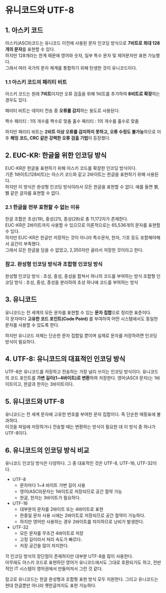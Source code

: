 # 유니코드와 UTF-8

## 1. 아스키 코드
아스키(ASCII)코드는 유니코드 이전에 사용된 문자 인코딩 방식으로 **7비트로 최대 128개의 문자**를 표현할 수 있다.  
하지만 128개라는 한계 때문에 영어와 숫자, 일부 특수 문자 및 제어문자만 표현 가능했다.  
그래서 여러 국가의 문자 체계를 통합하기 위해 탄생한 것이 유니코드이다.

### 1.1 아스키 코드의 패리티 비트
아스키 코드는 원래 **7비트**이지만 오류 검출을 위해 1비트를 추가하여 **8비트로 확장**하는 경우도 있다.

패리티 비트는 데이터 전송 중 **오류를 감지**하는 용도로 사용된다.

짝수 패리티 : 1의 개수를 짝수로 맞춤
홀수 패리티 : 1의 개수를 홀수로 맞춤

하지만 패리티 비트는 **2비트 이상 오류를 감지하지 못하고, 오류 수정도 불가능**하므로 이후 **해밍 코드, CRC 같은 강력한 오류 검출 기법**이 등장했다.

## 2. EUC-KR: 한글을 위한 인코딩 방식
EUC-KR은 한글을 표현하기 위해 아스키 코드를 확장한 인코딩 방식이다.  
기존 1바이트(128비트)는 아스키 코드와 같고 2바이트는 한글을 표현하기 위해 사용된다.  
하지만 이 방식은 완성형 인코딩 방식이라서 모든 한글을 표현할 수 없다. 예를 들면 뷁, 뛝 같은 글자를 표현할 수 없다. 

### 2.1 한글을 전부 표현할 수 없는 이유
한글 조합은 초성(19), 중성(21), 종성(28)로 총 11,172자가 존재한다.  
EUC-KR은 2바이트까지 사용할 수 있으므로 이론적으로는 65,536개의 문자를 표현할 수 있다.  
하지만 EUC-KR은 한글만 저장하는 것이 아니라 특수문자, 한자, 기호 등도 포함해야해서 공간이 부족했다.  
그래서 모든 한글을 담을 수 없었고, 2,350자만 골라서 저장한 것이라고 한다.

### 참고. 완성형 인코딩 방식과 조합형 인코딩 방식
완성형 인코딩 방식 : 초성, 중성, 종성을 합쳐서 하나의 코드를 부여하는 방식
조합형 인코딩 방식 : 초성, 중성, 종성을 분리하여 초성 하나에 코드를 부여하는 방식

## 3. 유니코드
유니코드는 전 세계의 모든 문자를 표현할 수 있는 **문자 집합**으로 정리한 표준이다.  
각 문자마다 **고유한 코드 포인트(Code Point)** 를 부여하여 어떤 시스템에서도 동일한 문자를 사용할 수 있도록 한다.

하지만 유니코드 자체는 단순한 문자 집합일 뿐이며 실제로 문자를 저장하려면 인코딩 방식이 필요하다.

## 4. UTF-8: 유니코드의 대표적인 인코딩 방식
UTF-8은 유니코드를 저장하고 전송하는 가장 널리 쓰이는 인코딩 방식이다. 유니코드의 코드 포인트를 **가변 길이(1~4바이트)로 변환**하여 저장한다.
영어(ASCII 문자)는 1바이트이고, 한글과 한자는 3바이트이다.

## 5. 유니코드와 UTF-8
유니코드는 전 세계 문자에 고유한 번호를 부여한 문자 집합이다. 즉 단순한 매핑표에 불과하다.  
이것을 파일에 저장하거나 전송할 때는 변환하는 방식이 필요한 데 이 방식 중 하나가 UTF-8이다.

## 6. 유니코드의 인코딩 방식 비교
유니코드 인코딩 방식은 다양하다. 그 중 대표적인 것은 UTF-8, UTF-16, UTF-32이다.

- UTF-8
  - 문자마다 1~4 바이트 가변 길이 사용
  - 영어(ASCII)문자는 1바이트로 저장되므로 공간 절약 가능
  - 한글, 한자는 3바이트가 필요하다.
- UTF-16
  - 대부분의 문자를 2바이트 또는 4바이트로 표현
  - 한중일 문자 사용 시에는 2바이트로 저장되므로 공갼 절약이 가능하다.
  - 하지만 영어만 사용하는 경우 2바이트를 차지하므로 낭비가 발생한다.
- UTF-32
  - 모든 문자를 무조건 4바이트로 저장
  - 고정 길이라서 처리 속도가 빠르다.
  - 저장 공간을 많이 차지한다.

각 인코딩 방식의 장단점이 존재하지만 대부분 UTF-8을 많이 사용한다.  
아무래도 아스키 코드로 표현하던 영어가 유니코드에서도 그대로 호환되기도 하고, 전반적인 IT 시스템이 영어권에서 만들어져서 그런 것 같다. 

참고로 유니코드는 한글 완성형과 조합형 표현 방식 모두 지원한다.
그리고 유니코드는 현대 한글뿐만 아니라 옛한글까지도 표현 가능하다.


